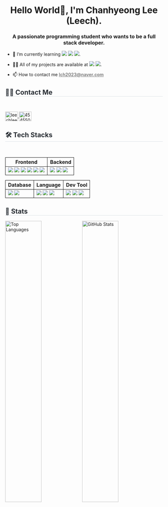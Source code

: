 <h1 align="center">Hello World👋, I'm Chanhyeong Lee (Leech).</h1>

<h3 align="center">A passionate programming student who wants to be a full stack developer.</h3>

<ul>
    <li>
        🌱 I’m currently learning <img src="https://img.shields.io/badge/React-61DAFB?style=flat-square&logo=React&logoColor=white">
        <img src="https://img.shields.io/badge/Redux-764ABC?style=flat-square&logo=Redux&logoColor=white">
        <img src="https://img.shields.io/badge/TypeScript-3178C6?style=flat-square&logo=TypeScript&logoColor=white">.
    </li>
</ul>

<ul>
    <li>
        👨‍💻 All of my projects are available at <a href="https://www.notion.so/Leech-139cdbe19e85808997f7ff1b65abc423?pvs=4" target="_blank"><img src="https://img.shields.io/badge/Notion-000000?style=flat-square&logo=Notion&logoColor=white&link="></a>
        <a href="#" target="_blank"><img src="https://img.shields.io/badge/Velog-20C997?style=flat-square&logo=Velog&logoColor=white&link="></a>.
    </li>
</ul>

<ul>
    <li>
        📫 How to contact me <a href="mailto:lch2023@naver.com" style="color: gray;"><b>lch2023@naver.com</b></a>
    </li>
</ul>

<h2 style="border-bottom: 1px solid #d8dee4; color: #282d33;"> 🧑‍💻 Contact Me </h2>
<br>
<p>
<a href="https://instagram.com/leechleech_04" target="_blank">
    <img align="center" src="https://raw.githubusercontent.com/rahuldkjain/github-profile-readme-generator/master/src/images/icons/Social/instagram.svg" alt="leechleech_04" height="30" width="40" />
</a>
<a href="https://www.discord.com/users/454550526361862145" target="_blank">
    <img align="center" src="https://raw.githubusercontent.com/rahuldkjain/github-profile-readme-generator/master/src/images/icons/Social/discord.svg" alt="454550526361862145" height="30" width="40" />
</a>
</p>

<h2 style="border-bottom: 1px solid #d8dee4; color: #282d33;"> 🛠️ Tech Stacks </h2>
<br> 
<table>
    <tr>
        <th style="border: 1px solid black;">Frontend</th>
        <th style="border: 1px solid black;">Backend</th>
    </tr>
    <tr>
        <td style="border: 1px solid black;">
            <img src="https://img.shields.io/badge/HTML5-E34F26?style=flat-square&logo=HTML5&logoColor=white">
            <img src="https://img.shields.io/badge/CSS3-1572B6?style=flat-square&logo=CSS3&logoColor=white">
            <img src="https://img.shields.io/badge/jQuery-0769AD?style=flat-square&logo=jQuery&logoColor=white">
            <img src="https://img.shields.io/badge/EJS-B4CA65?style=flat-square&logo=EJS&logoColor=white">
            <img src="https://img.shields.io/badge/Nunjucks-1C4913?style=flat-square&logo=Nunjucks&logoColor=white">
            <img src="https://img.shields.io/badge/Axios-5A29E4?style=flat-square&logo=Axios&logoColor=white">
        </td>
        <td style="border: 1px solid black;">
            <img src="https://img.shields.io/badge/Express-000000?style=flat-square&logo=Express&logoColor=white">
            <img src="https://img.shields.io/badge/Passport-34E27A?style=flat-square&logo=Passport&logoColor=white">
            <img src="https://img.shields.io/badge/Socket.io-010101?style=flat-square&logo=Socket.io&logoColor=white">
        </td>
    </tr>
</table>
<table>
    <tr>
        <th style="border: 1px solid black;">Database</th>
        <th style="border: 1px solid black;">Language</th>
        <th style="border: 1px solid black;">Dev Tool</th>
    </tr>
    <tr>
        <td style="border: 1px solid black;">
            <img src="https://img.shields.io/badge/MongoDB-47A248?style=flat-square&logo=MongoDB&logoColor=white">
            <img src="https://img.shields.io/badge/Mongoose-880000?style=flat-square&logo=Mongoose&logoColor=white">
        </td>
        <td style="border: 1px solid black;">
            <img src="https://img.shields.io/badge/Java-007396?style=flat-square&logo=OpenJDK&logoColor=white">
            <img src="https://img.shields.io/badge/JavaScript-F7DF1E?style=flat-square&logo=JavaScript&logoColor=white">
            <img src="https://img.shields.io/badge/Node.js-339933?style=flat-square&logo=Node.js&logoColor=white">
        </td>
        <td style="border: 1px solid black;">
            <img src="https://img.shields.io/badge/GitHub-181717?style=flat-square&logo=GitHub&logoColor=white">
            <img src="https://img.shields.io/badge/Git-F05032?style=flat-square&logo=Git&logoColor=white">
            <img src="https://img.shields.io/badge/npm-CB3837?style=flat-square&logo=npm&logoColor=white">
        </td>
    </tr>
</table>

<h2 style="border-bottom: 1px solid #d8dee4; color: #282d33;"> 🏅 Stats </h2>
<p>
    <img src="https://github-readme-stats.vercel.app/api/top-langs?username=leechleech04&show_icons=true&locale=en&layout=compact" alt="Top Languages" width="48%" />
    <img src="https://github-readme-stats.vercel.app/api?username=leechleech04&show_icons=true&locale=en" alt="GitHub Stats" width="48%" />
</p>
